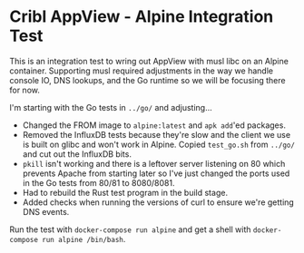 # Cribl AppView - Alpine Integration Test

This is an integration test to wring out AppView with musl libc on an Alpine
container. Supporting musl required adjustments in the way we handle console
IO, DNS lookups, and the Go runtime so we will be focusing there for now.

I'm starting with the Go tests in `../go/` and adjusting...

  - Changed the FROM image to `alpine:latest` and `apk add`'ed packages.
  - Removed the InfluxDB tests because they're slow and the client we use
    is built on glibc and won't work in Alpine. Copied `test_go.sh` from
    `../go/` and cut out the InfluxDB bits.
  - `pkill` isn't working and there is a leftover server listening on 80 which
    prevents Apache from starting later so I've just changed the ports used
    in the Go tests from 80/81 to 8080/8081.
  - Had to rebuild the Rust test program in the build stage.
  - Added checks when running the versions of curl to ensure we're getting DNS
    events.

Run the test with `docker-compose run alpine` and get a shell with
`docker-compose run alpine /bin/bash`.
